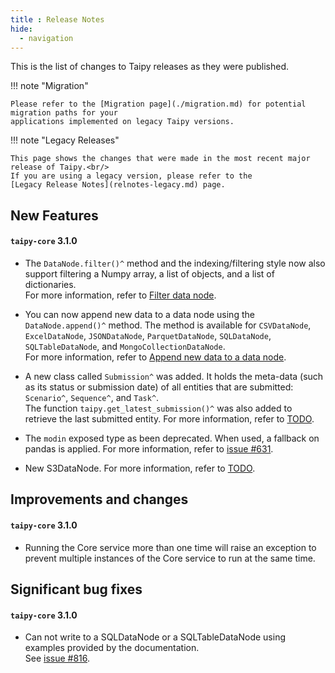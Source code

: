 ```yaml
---
title : Release Notes
hide:
  - navigation
---
```


This is the list of changes to Taipy releases as they were published.

!!! note "Migration"

    Please refer to the [Migration page](./migration.md) for potential migration paths for your
    applications implemented on legacy Taipy versions.

!!! note "Legacy Releases"

    This page shows the changes that were made in the most recent major release of Taipy.<br/>
    If you are using a legacy version, please refer to the
    [Legacy Release Notes](relnotes-legacy.md) page.


## New Features

<h4><strong><code>taipy-core</code></strong> 3.1.0 </h4>

- The `DataNode.filter()^` method and the indexing/filtering style now also support filtering a
    Numpy array, a list of objects, and a list of dictionaries.<br/>
    For more information, refer to [Filter data node](./manuals/core/entities/data-node-mgt.md#filter-read-results).

- You can now append new data to a data node using the `DataNode.append()^` method. The method is
    available for `CSVDataNode`, `ExcelDataNode`, `JSONDataNode`, `ParquetDataNode`, `SQLDataNode`,
    `SQLTableDataNode`, and `MongoCollectionDataNode`.<br/>
    For more information, refer to [Append new data to a data node](./manuals/core/entities/data-node-mgt.md#append-new-data-to-a-data-node).

- A new class called `Submission^` was added. It holds the meta-data (such as its status or submission date)
    of all entities that are submitted: `Scenario^`, `Sequence^`, and `Task^`.</br>
    The function `taipy.get_latest_submission()^` was also added to retrieve the last submitted entity.
    For more information, refer to [TODO]().

- The `modin` exposed type as been deprecated. When used, a fallback on pandas is applied.
    For more information, refer to [issue #631](https://github.com/Avaiga/taipy/issues/631).

- New S3DataNode.
    For more information, refer to [TODO]().


## Improvements and changes

<h4><strong><code>taipy-core</code></strong> 3.1.0 </h4>

- Running the Core service more than one time will raise an exception to prevent
    multiple instances of the Core service to run at the same time.

## Significant bug fixes

<h4><strong><code>taipy-core</code></strong> 3.1.0 </h4>

- Can not write to a SQLDataNode or a SQLTableDataNode using examples provided by the
    documentation.<br/>
    See [issue #816](https://github.com/Avaiga/taipy-core/issues/816).
